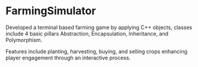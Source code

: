 # FarmingSimulator

Developed a terminal based farming game by applying C++ objects, classes include 4 basic pillars Abstraction, Encapsulation, Inheritance, and Polymorphism.

Features include planting, harvesting, buying, and selling crops enhancing player engagement through an interactive process.
